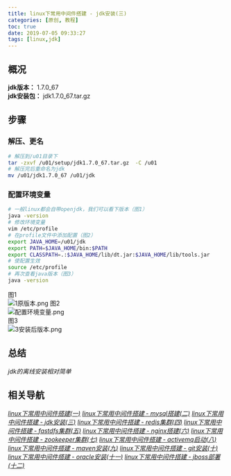 ```yaml
---
title: linux下常用中间件搭建 - jdk安装(三)
categories: [原创, 教程]
toc: true
date: 2019-07-05 09:33:27
tags: [linux,jdk]
---
```


## 概况
**jdk版本：** 1.7.0_67  
**jdk安装包：** jdk1.7.0_67.tar.gz
<!--more-->
## 步骤
### 解压、更名
```bash
# 解压到/u01目录下
tar -zxvf /u01/setup/jdk1.7.0_67.tar.gz  -C /u01
# 解压完后重命名为jdk
mv /u01/jdk1.7.0_67 /u01/jdk
```

### 配置环境变量

```bash
# 一般linux都会自带openjdk，我们可以看下版本（图1）
java -version
# 修改环境变量
vim /etc/profile
# 在profile文件中添加配置（图2）
export JAVA_HOME=/u01/jdk
export PATH=$JAVA_HOME/bin:$PATH
export CLASSPATH=.:$JAVA_HOME/lib/dt.jar:$JAVA_HOME/lib/tools.jar
# 使配置生效
source /etc/profile
# 再次查看java版本（图3）
java -version
```

图1  
![1原版本.png](https://i.loli.net/2019/07/05/5d1eabb140efc77166.png)
图2  
![配置环境变量.png](https://i.loli.net/2019/07/05/5d1eabb17e4c963076.png)  
图3  
![3安装后版本.png](https://i.loli.net/2019/07/05/5d1eabb1696fa81506.png)


## 总结
*jdk的离线安装相对简单*
## 相关导航  
[*linux下常用中间件搭建(一)*](/2019/07/04/linux下常用中间件搭建一/)
[*linux下常用中间件搭建 - mysql搭建(二)*](/2019/07/04/linux下常用中间件搭建-mysql搭建二/)
[*linux下常用中间件搭建 - jdk安装(三)*](/2019/07/05/linux下常用中间件搭建-jdk安装三/)
[*linux下常用中间件搭建 - redis集群(四)*](/2019/07/05/linux下常用中间件搭建-redis集群四/)
[*linux下常用中间件搭建 - fastdfs集群(五)*](/2019/07/08/linux下常用中间件搭建-fastdfs集群五/)
[*linux下常用中间件搭建 - nginx搭建(六)*](/2019/07/08/linux下常用中间件搭建-nginx搭建-六/)
[*linux下常用中间件搭建 - zookeeper集群(七)*](/2019/07/09/linux下常用中间件搭建-zookeeper集群-七/)
[*linux下常用中间件搭建 - activemq启动(八)*](/2019/07/09/linux下常用中间件搭建-activemq启动-八/)
[*linux下常用中间件搭建 - maven安装(九)*](/2019/07/10/linux下常用中间件搭建-maven安装-九/)
[*linux下常用中间件搭建 - git安装(十)*](/2019/07/10/linux下常用中间件搭建-git安装-十/)
[*linux下常用中间件搭建 - oracle安装(十一)*](/2019/07/12/linux下常用中间件搭建-oracle安装-十一/)
[*linux下常用中间件搭建 - jboss部署(十二)*](/2019/08/30/linux下常用中间件搭建-JBoss部署-十二/)
